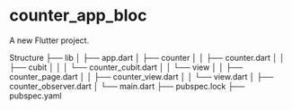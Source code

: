 # counter_app_bloc

A new Flutter project.


Structure
├── lib
│   ├── app.dart
│   ├── counter
│   │   ├── counter.dart
│   │   ├── cubit
│   │   │   └── counter_cubit.dart
│   │   └── view
│   │       ├── counter_page.dart
│   │       ├── counter_view.dart
│   │       └── view.dart
│   ├── counter_observer.dart
│   └── main.dart
├── pubspec.lock
├── pubspec.yaml